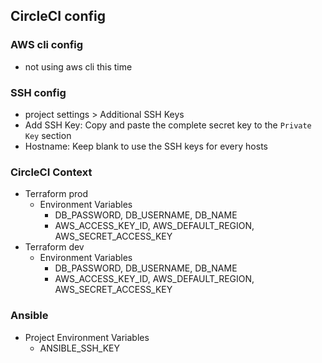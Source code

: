## CircleCI config

### AWS cli config
- not using aws cli this time

### SSH config
- project settings \> Additional SSH Keys
- Add SSH Key: Copy and paste the complete secret key to the <code>Private Key</code> section
- Hostname: Keep blank to use the SSH keys for every hosts

### CircleCI Context
- Terraform prod
    - Environment Variables
        - DB_PASSWORD, DB_USERNAME, DB_NAME
        - AWS_ACCESS_KEY_ID, AWS_DEFAULT_REGION, AWS_SECRET_ACCESS_KEY
- Terraform dev
    - Environment Variables
        - DB_PASSWORD, DB_USERNAME, DB_NAME
        - AWS_ACCESS_KEY_ID, AWS_DEFAULT_REGION, AWS_SECRET_ACCESS_KEY


### Ansible
- Project Environment Variables
    - ANSIBLE_SSH_KEY
